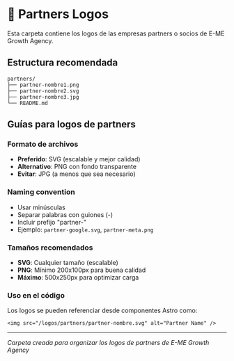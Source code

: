 # 🤝 Partners Logos

Esta carpeta contiene los logos de las empresas partners o socios de E-ME Growth Agency.

## Estructura recomendada

```
partners/
├── partner-nombre1.png
├── partner-nombre2.svg
├── partner-nombre3.jpg
└── README.md
```

## Guías para logos de partners

### Formato de archivos
- **Preferido**: SVG (escalable y mejor calidad)
- **Alternativo**: PNG con fondo transparente
- **Evitar**: JPG (a menos que sea necesario)

### Naming convention
- Usar minúsculas
- Separar palabras con guiones (-)
- Incluir prefijo "partner-"
- Ejemplo: `partner-google.svg`, `partner-meta.png`

### Tamaños recomendados
- **SVG**: Cualquier tamaño (escalable)
- **PNG**: Mínimo 200x100px para buena calidad
- **Máximo**: 500x250px para optimizar carga

### Uso en el código
Los logos se pueden referenciar desde componentes Astro como:
```astro
<img src="/logos/partners/partner-nombre.svg" alt="Partner Name" />
```

---
*Carpeta creada para organizar los logos de partners de E-ME Growth Agency*
